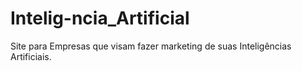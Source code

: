 # Intelig-ncia_Artificial
Site para Empresas que visam fazer marketing de suas Inteligências Artificiais.
